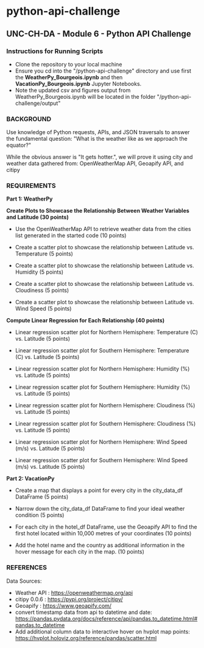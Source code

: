 # python-api-challenge
## UNC-CH-DA - Module 6 - Python API Challenge

### **Instructions for Running Scripts**
* Clone the repository to your local machine
* Ensure you cd into the "/python-api-challenge" directory and use first the **WeatherPy_Bourgeois.ipynb** and then **VacationPy_Bourgeois.ipynb** Jupyter Notebooks.
* Note the updated csv and figures output from WeatherPy_Bourgeois.ipynb will be located in the folder "/python-api-challenge/output"

### **BACKGROUND** 

Use knowledge of Python requests, APIs, and JSON traversals to answer the fundamental question: "What is the weather like as we approach the equator?"

While the obvious answer is "It gets hotter.", we will prove it using city and weather data gathered from: OpenWeatherMap API, Geoapify API, and citipy

### **REQUIREMENTS**

**Part 1: WeatherPy**

**Create Plots to Showcase the Relationship Between Weather Variables and Latitude (30 points)**
* Use the OpenWeatherMap API to retrieve weather data from the cities list generated in the started code (10 points)

* Create a scatter plot to showcase the relationship between Latitude vs. Temperature (5 points)

* Create a scatter plot to showcase the relationship between Latitude vs. Humidity (5 points)

* Create a scatter plot to showcase the relationship between Latitude vs. Cloudiness (5 points)

* Create a scatter plot to showcase the relationship between Latitude vs. Wind Speed (5 points)

**Compute Linear Regression for Each Relationship (40 points)**
* Linear regression scatter plot for Northern Hemisphere: Temperature (C) vs. Latitude (5 points)

* Linear regression scatter plot for Southern Hemisphere: Temperature (C) vs. Latitude (5 points)

* Linear regression scatter plot for Northern Hemisphere: Humidity (%) vs. Latitude (5 points)

* Linear regression scatter plot for Southern Hemisphere: Humidity (%) vs. Latitude (5 points)

* Linear regression scatter plot for Northern Hemisphere: Cloudiness (%) vs. Latitude (5 points)

* Linear regression scatter plot for Southern Hemisphere: Cloudiness (%) vs. Latitude (5 points)

* Linear regression scatter plot for Northern Hemisphere: Wind Speed (m/s) vs. Latitude (5 points)

* Linear regression scatter plot for Southern Hemisphere: Wind Speed (m/s) vs. Latitude (5 points)

**Part 2: VacationPy**
* Create a map that displays a point for every city in the city_data_df DataFrame (5 points)

* Narrow down the city_data_df DataFrame to find your ideal weather condition (5 points)

* For each city in the hotel_df DataFrame, use the Geoapify API to find the first hotel located within 10,000 metres of your coordinates (10 points)

* Add the hotel name and the country as additional information in the hover message for each city in the map. (10 points)


### **REFERENCES**
Data Sources:
*   Weather API : https://openweathermap.org/api
*   citipy 0.0.6 : https://pypi.org/project/citipy/
*   Geoapify : https://www.geoapify.com/ 
*   convert timestamp data from api to datetime and date: https://pandas.pydata.org/docs/reference/api/pandas.to_datetime.html#pandas.to_datetime 
*   Add additional column data to interactive hover on hvplot map points: https://hvplot.holoviz.org/reference/pandas/scatter.html 

